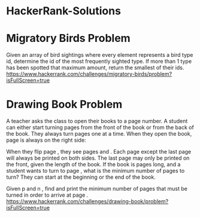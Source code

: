 # HackerRank-Solutions

# Migratory Birds Problem
Given an array of bird sightings where every element represents a bird type id, determine the id of the most frequently sighted type. If more than 1 type has been spotted that maximum amount, return the smallest of their ids. https://www.hackerrank.com/challenges/migratory-birds/problem?isFullScreen=true

# Drawing Book Problem
A teacher asks the class to open their books to a page number. A student can either start turning pages from the front of the book or from the back of the book. They always turn pages one at a time. When they open the book, page  is always on the right side:

When they flip page , they see pages  and . Each page except the last page will always be printed on both sides. The last page may only be printed on the front, given the length of the book. If the book is  pages long, and a student wants to turn to page , what is the minimum number of pages to turn? They can start at the beginning or the end of the book.

Given  p and n , find and print the minimum number of pages that must be turned in order to arrive at page .
https://www.hackerrank.com/challenges/drawing-book/problem?isFullScreen=true
